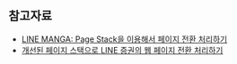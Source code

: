 ## 참고자료
- [LINE MANGA: Page Stack을 이용해서 페이지 전환 처리하기](https://engineering.linecorp.com/ko/blog/line-manga-smooth-page-transition-with-page-stack/)
- [개선된 페이지 스택으로 LINE 증권의 웹 페이지 전환 처리하기](https://engineering.linecorp.com/ko/blog/line-securities-frontend-2/)
